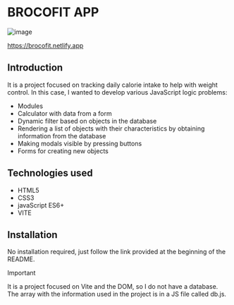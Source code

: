 

# BROCOFIT APP
![image](https://github.com/Quinteroo/brocofit-vite-app/assets/146204443/38b9d38c-5c1a-408c-9326-a5fd9933bddf)

https://brocofit.netlify.app

## Introduction
It is a project focused on tracking daily calorie intake to help with weight control. In this case, I wanted to develop various JavaScript logic problems:
- Modules
- Calculator with data from a form
- Dynamic filter based on objects in the database
- Rendering a list of objects with their characteristics by obtaining information from the database
- Making modals visible by pressing buttons
- Forms for creating new objects

## Technologies used
- HTML5
- CSS3
- javaScript ES6+
- VITE

## Installation
No installation required, just follow the link provided at the beginning of the README.


>[!IMPORTANT]
> It is a project focused on Vite and the DOM, so I do not have a database. The array with the information used in the project is in a JS file called db.js.
